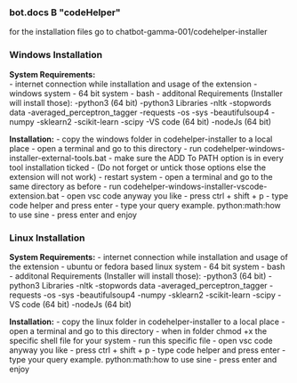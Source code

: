 <h3>bot.docs B "codeHelper"</h3>

for the installation files go to chatbot-gamma-001/codehelper-installer

<h3>Windows Installation</h3>

<b>System Requirements:</b><br>
        - internet connection while installation and usage of the extension
        - windows system
        - 64 bit system
        - bash
        - additonal Requirements (Installer will install those):
                -python3 (64 bit)
                -python3 Libraries
                        -nltk
                                -stopwords data
                                -averaged_perceptron_tagger
                        -requests
                        -os
                        -sys
                        -beautifulsoup4
                        -numpy
                        -sklearn2
                        -scikit-learn
                        -scipy
                -VS code (64 bit)
                -nodeJs (64 bit)

<b>Installation:</b>
        - copy the windows folder in codehelper-installer to a local place
        - open a terminal and go to this directory
        - run codehelper-windows-installer-external-tools.bat
        - make sure the ADD To PATH option is in every tool installation ticked
        - (Do not forget or untick those options else the extension will not work)
        - restart system
        - open a terminal and go to the same directory as before
        - run codehelper-windows-installer-vscode-extension.bat
        - open vsc code anyway you like
        - press ctrl + shift + p
        - type code helper and press enter
        - type your query example. python:math:how to use sine
        - press enter and enjoy

<h3>Linux Installation</h3>

<b>System Requirements:</b>
        - internet connection while installation and usage of the extension
        - ubuntu or fedora based linux system
        - 64 bit system
        - bash
        - additonal Requirements (Installer will install those):
                -python3 (64 bit)
                -python3 Libraries
                        -nltk
                                -stopwords data
                                -averaged_perceptron_tagger
                        -requests
                        -os
                        -sys
                        -beautifulsoup4
                        -numpy
                        -sklearn2
                        -scikit-learn
                        -scipy
                -VS code (64 bit)
                -nodeJs (64 bit)

<b>Installation:</b>
        - copy the linux folder in codehelper-installer to a local place
        - open a terminal and go to this directory
        - when in folder chmod +x the specific shell file for your system
        - run this specific file
        - open vsc code anyway you like
        - press ctrl + shift + p
        - type code helper and press enter
        - type your query example. python:math:how to use sine
        - press enter and enjoy
